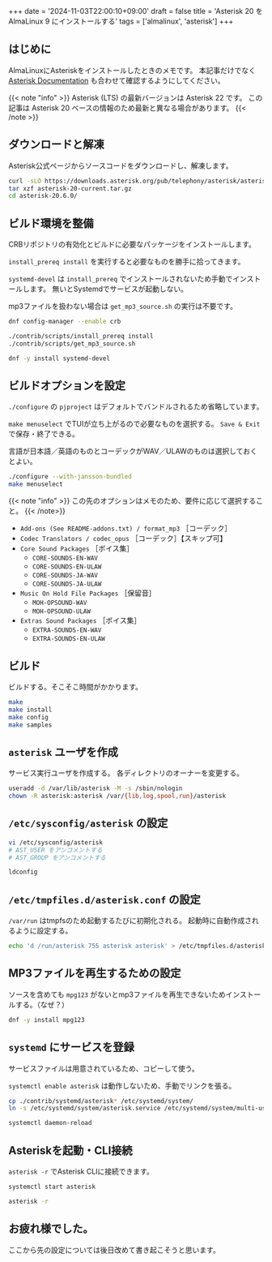+++
date = '2024-11-03T22:00:10+09:00'
draft = false
title = 'Asterisk 20 を AlmaLinux 9 にインストールする'
tags = ['almalinux', 'asterisk']
+++

## はじめに

AlmaLinuxにAsteriskをインストールしたときのメモです。
本記事だけでなく [Asterisk Documentation](https://docs.asterisk.org/) も合わせて確認するようにしてください。

{{< note "info" >}}
Asterisk (LTS) の最新バージョンは Asterisk 22 です。
この記事は Asterisk 20 ベースの情報のため最新と異なる場合があります。
{{< /note >}}

## ダウンロードと解凍

Asterisk公式ページからソースコードをダウンロードし、解凍します。

```bash
curl -sLO https://downloads.asterisk.org/pub/telephony/asterisk/asterisk-20-current.tar.gz
tar xzf asterisk-20-current.tar.gz
cd asterisk-20.6.0/
```

## ビルド環境を整備

CRBリポジトリの有効化とビルドに必要なパッケージをインストールします。

`install_prereq install` を実行すると必要なものを勝手に拾ってきます。

`systemd-devel` は `install_prereq` でインストールされないため手動でインストールします。
無いとSystemdでサービスが起動しない。

mp3ファイルを扱わない場合は `get_mp3_source.sh` の実行は不要です。

```bash
dnf config-manager --enable crb

./contrib/scripts/install_prereq install
./contrib/scripts/get_mp3_source.sh

dnf -y install systemd-devel
```

## ビルドオプションを設定

`./configure` の `pjproject` はデフォルトでバンドルされるため省略しています。

`make menuselect` でTUIが立ち上がるので必要なものを選択する。
`Save & Exit` で保存・終了できる。

言語が日本語／英語のものとコーデックがWAV／ULAWのものは選択しておくとよい。

```bash
./configure --with-jansson-bundled
make menuselect
```

{{< note "info" >}}
この先のオプションはメモのため、要件に応じて選択すること。
{{< /note>}}

- `Add-ons (See README-addons.txt) / format_mp3` ［コーデック］
- `Codec Translators / codec_opus` ［コーデック］【スキップ可】
- `Core Sound Packages` ［ボイス集］
    - `CORE-SOUNDS-EN-WAV`
    - `CORE-SOUNDS-EN-ULAW`
    - `CORE-SOUNDS-JA-WAV`
    - `CORE-SOUNDS-JA-ULAW`
- `Music On Hold File Packages` ［保留音］
    - `MOH-OPSOUND-WAV`
    - `MOH-OPSOUND-ULAW`
- `Extras Sound Packages` ［ボイス集］
    - `EXTRA-SOUNDS-EN-WAV`
    - `EXTRA-SOUNDS-EN-ULAW`

## ビルド

ビルドする。そこそこ時間がかかります。

```bash
make
make install
make config
make samples
```

## `asterisk` ユーザを作成

サービス実行ユーザを作成する。
各ディレクトリのオーナーを変更する。

```bash
useradd -d /var/lib/asterisk -M -s /sbin/nologin
chown -R asterisk:asterisk /var/{lib,log,spool,run}/asterisk
```

## `/etc/sysconfig/asterisk` の設定

```bash
vi /etc/sysconfig/asterisk
# AST_USER をアンコメントする
# AST_GROUP をアンコメントする

ldconfig
```

## `/etc/tmpfiles.d/asterisk.conf` の設定

`/var/run` はtmpfsのため起動するたびに初期化される。
起動時に自動作成されるように設定する。

```bash
echo 'd /run/asterisk 755 asterisk asterisk' > /etc/tmpfiles.d/asterisk.conf
```


## MP3ファイルを再生するための設定

ソースを含めても `mpg123` がないとmp3ファイルを再生できないためインストールする。（なぜ？）

```bash
dnf -y install mpg123
```

## `systemd` にサービスを登録

サービスファイルは用意されているため、コピーして使う。

`systemctl enable asterisk` は動作しないため、手動でリンクを張る。

```bash
cp ./contrib/systemd/asterisk* /etc/systemd/system/
ln -s /etc/systemd/system/asterisk.service /etc/systemd/system/multi-user.target.wants/asterisk.service

systemctl daemon-reload
```

## Asteriskを起動・CLI接続

`asterisk -r` でAsterisk CLIに接続できます。

```bash
systemctl start asterisk

asterisk -r
```


## お疲れ様でした。

ここから先の設定については後日改めて書き起こそうと思います。

